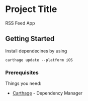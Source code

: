 # Project Title

RSS Feed App

## Getting Started

Install dependecines by using 

```
carthage update --platform iOS
```

### Prerequisites

Things you need:
* [Carthage](https://github.com/Carthage/Carthage) - Dependency Manager

